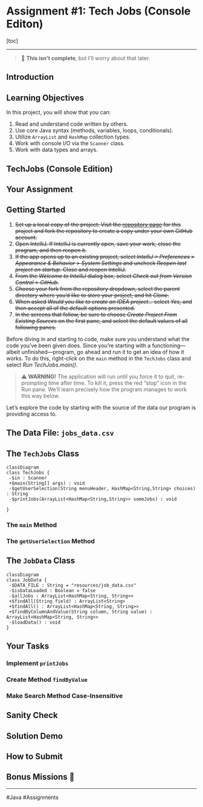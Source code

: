 # Assignment #1: Tech Jobs (Console Editon)

[toc]

---

> :construction: **This isn't complete**, but I'll worry about that later.

## Introduction

## Learning Objectives

In this project, you will show that you can:

1. Read and understand code written by others.
2. Use core Java syntax (methods, variables, loops, conditionals).
3. Utilize `ArrayList` and `HashMap` collection types.
4. Work with console I/O via the `Scanner` class.
5. Work with data types and arrays.

## TechJobs (Console Edition)

## Your Assignment

## Getting Started

1. ~~Set up a local copy of the project: Visit the [repository page](https://github.com/LaunchCodeEducation/techjobs-console-java) for this project and fork the repository to create a copy under your own GitHub account.~~
2. ~~Open IntelliJ. If IntelliJ is currently open, save your work, close the program, and then reopen it.~~
3. ~~If the app opens up to an existing project, select *IntelliJ > Preferences > Appearance & Behavior > System Settings* and uncheck *Reopen last project on startup*. Close and reopen IntelliJ.~~
4. ~~From the *Welcome to IntelliJ* dialog box, select *Check out from Version Control > GitHub*.~~
5. ~~Choose your fork from the repository dropdown, select the parent directory where you’d like to store your project, and hit *Clone*.~~
6. ~~When asked *Would you like to create an IDEA project…* select *Yes*, and then accept all of the default options presented.~~
7. ~~In the screens that follow, be sure to choose *Create Project From Existing Sources* on the first pane, and select the default values of all following panes.~~

Before diving in and starting to code, make sure you understand what the code you’ve been given does. Since you’re starting with a functioning—albeit unfinished—program, go ahead and run it to get an idea of how it works. To do this, right-click on the `main` method in the `TechJobs` class and select *Run TechJobs.main()*.

> :warning: **WARNING!** The application will run until you force it to quit, re-prompting time after time. To kill it, press the red “stop” icon in the Run pane. We’ll learn precisely how the program manages to work this way below.

Let’s explore the code by starting with the source of the data our program is providing access to.

## The Data File: `jobs_data.csv`

## The `TechJobs` Class

```mermaid
classDiagram
class TechJobs {
 -$in : Scanner
 +$main(String[] args) : void
 -$getUserSelection(String menuHeader, HashMap<String,String> choices) : String
 -$printJobs(ArrayList<HashMap<String,String>> someJobs) : void
 
}
```



### The `main` Method

### The `getUserSelection` Method

## The `JobData` Class

```mermaid
classDiagram
class JobData {
 -$DATA_FILE : String = "resources/job_data.csv"
 -$isDataLoaded : Boolean = false
 -$allJobs : ArrayList<HashMap<String, String>>
 +$findAll(String field) : ArrayList<String>
 +$findAll() : ArrayList<HashMap<String, String>>
 +$findByColumnAndValue(String column, String value) : ArrayList<HashMap<String, String>>
 -$loadData() : void
}
```



## Your Tasks

### Implement `printJobs`

### Create Method `findByValue`

### Make Search Method Case-Insensitive

## Sanity Check

## Solution Demo

## How to Submit

## Bonus Missions :rocket:

---

#Java #Assignments

